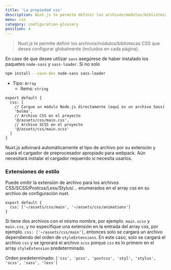 ```yaml
---
title: 'La propiedad css'
description: Nuxt.js te permite definir los archivos/módulos/bibliotecas CSS que desea configurar globalmente (incluidos en cada página).
menu: css
category: configuration-glossary
position: 4
---
```


> Nuxt.js te permite definir los archivos/módulos/bibliotecas CSS que desea configurar globalmente (incluidos en cada página).

En caso de que desee utilizar `sass` asegúrese de haber instalado los paquetes `node-sass` y `sass-loader`. Si no solo

```sh
npm install --save-dev node-sass sass-loader
```

- Tipo: `Array`
  - Items: `string`

```js{}[nuxt.config.js]
export default {
  css: [
    // Cargue un módulo Node.js directamente (aquí es un archivo Sass)
    'bulma',
    // Archivo CSS en el proyecto
    '@/assets/css/main.css',
    // Archivo SCSS en el proyecto
    '@/assets/css/main.scss'
  ]
}
```

Nuxt.js adivinará automáticamente el tipo de archivo por su extensión y usará el cargador de preprocesador apropiado para webpack. Aún necesitará instalar el cargador requerido si necesita usarlos.

### Extensiones de estilo

Puede omitir la extensión de archivo para los archivos CSS/SCSS/Postcss/Less/Stylus/... enumerados en el array css en su archivo de configuración nuxt.

```js{}[nuxt.config.js]
export default {
  css: ['~/assets/css/main', '~/assets/css/animations']
}
```

<base-alert>

Si tiene dos archivos con el mismo nombre, por ejemplo. `main.scss` y `main.css`, y no especifique una extensión en la entrada del array css, por ejemplo. `css: ['~/assets/css/main']`, entonces solo se cargará un archivo dependiendo del orden de `styleExtensions`. En este caso, solo se cargará el archivo `css` y se ignorará el archivo `scss` porque `css` es lo primero en el array `styleExtension` predeterminado.

</base-alert>

Orden predeterminado: `['css', 'pcss', 'postcss', 'styl', 'stylus', 'scss', 'sass', 'less']`
